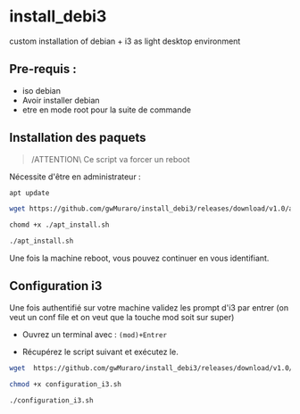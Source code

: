 # install_debi3
custom installation of debian + i3 as light desktop environment 

## Pre-requis : 

* iso debian 
* Avoir installer debian 
* etre en mode root pour la suite de commande 

## Installation des paquets 

> /ATTENTION\ Ce script va forcer un reboot 

Nécessite d'être en administrateur :

```bash 
apt update
```
```bash 
wget https://github.com/gwMuraro/install_debi3/releases/download/v1.0/apt_install.sh 
``` 
```bash 
chomd +x ./apt_install.sh
```
```bash 
./apt_install.sh
``` 

Une fois la machine reboot, vous pouvez continuer en vous identifiant. 

## Configuration i3 

Une fois authentifié sur votre machine validez les prompt d'i3 par entrer (on veut un conf file et on veut que la touche mod soit sur super)

* Ouvrez un terminal avec : 
`(mod)+Entrer` 

* Récupérez le script suivant et exécutez le. 
```bash 
wget  https://github.com/gwMuraro/install_debi3/releases/download/v1.0/configuration_i3.sh
```
```bash 
chmod +x configuration_i3.sh
```
```bash 
./configuration_i3.sh
```



